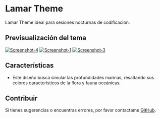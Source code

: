 # Lamar Theme

Lamar Theme ideal para sesiones nocturnas de codificación.

## Previsualización del tema
<a href="https://ibb.co/8df3JMc"><img src="https://i.ibb.co/b2Chx1J/Screenshot-4.png" alt="Screenshot-4" border="0"></a>
<a href="https://ibb.co/YhKgm0s"><img src="https://i.ibb.co/sqD7nWY/Screenshot-1.png" alt="Screenshot-1" border="0"></a>
<a href="https://ibb.co/W33C0ww"><img src="https://i.ibb.co/vBB9hGG/Screenshot-3.png" alt="Screenshot-3" border="0"></a>

## Características

- Este diseño busca simular las profundidades marinas, resaltando sus colores característicos de la flora y fauna oceánicas.

## Contribuir

Si tienes sugerencias o encuentras errores, por favor contactame [GitHub](https://github.com/Its-Alexandder).